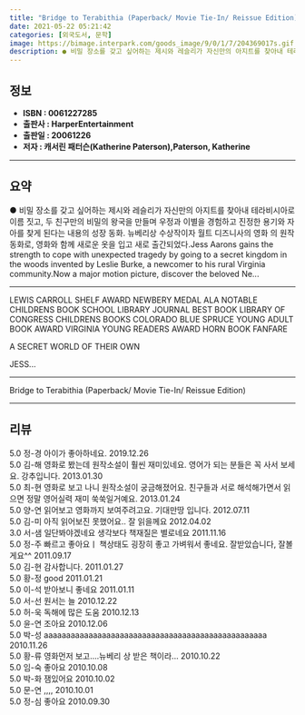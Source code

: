 ```yaml
---
title: "Bridge to Terabithia (Paperback/ Movie Tie-In/ Reissue Edition)"
date: 2021-05-22 05:21:42
categories: [외국도서, 문학]
image: https://bimage.interpark.com/goods_image/9/0/1/7/204369017s.gif
description: ● 비밀 장소를 갖고 싶어하는 제시와 레슬리가 자신만의 아지트를 찾아내 테라비시아로 이름 짓고, 두 친구만의 비밀의 왕국을 만들며 우정과 이별을 경험하고 진정한 용기와 자아를 찾게 된다는 내용의 성장 동화. 뉴베리상 수상작이자 월트 디즈니사의 영화 의 원작 동화로, 영화와 함께 새로운
---
```


## **정보**

- **ISBN : 0061227285**
- **출판사 : HarperEntertainment**
- **출판일 : 20061226**
- **저자 : 캐서린 패터슨(Katherine Paterson),Paterson, Katherine**

------



## **요약**

●  비밀 장소를 갖고 싶어하는 제시와 레슬리가 자신만의 아지트를 찾아내 테라비시아로 이름 짓고, 두 친구만의 비밀의 왕국을 만들며 우정과 이별을 경험하고 진정한 용기와 자아를 찾게 된다는 내용의 성장 동화. 뉴베리상 수상작이자 월트 디즈니사의 영화 의 원작 동화로, 영화와 함께 새로운 옷을 입고 새로 출간되었다.Jess Aarons gains the strength to cope with unexpected tragedy by going to a secret kingdom in the woods invented by Leslie Burke, a newcomer to his rural Virginia community.Now a major motion picture, discover the beloved Ne...

------

LEWIS CARROLL SHELF AWARD
NEWBERY MEDAL 
ALA NOTABLE CHILDRENS BOOK 
SCHOOL LIBRARY JOURNAL BEST BOOK 
LIBRARY OF CONGRESS CHILDRENS BOOKS 
COLORADO BLUE SPRUCE YOUNG ADULT BOOK AWARD 
VIRGINIA YOUNG READERS AWARD 
HORN BOOK FANFARE

A SECRET WORLD OF THEIR OWN

JESS... 

------


Bridge to Terabithia (Paperback/ Movie Tie-In/ Reissue Edition) 

------


## **리뷰** 

5.0 정-경 아이가 좋아하네요. 2019.12.26 <br/>5.0 김-해 영화로 봤는데 원작소설이 훨씬 재미있네요. 영어가 되는 분들은 꼭 사서 보세요. 강추입니다. 2013.01.30 <br/>5.0 최-현 영화로 보고 나니 원작소설이 궁금해졌어요. 친구들과 서로 해석해가면서 읽으면 정말 영어실력 재미 쑥쑥일거예요. 2013.01.24 <br/>5.0 양-연 읽어보고 영화까지 보여주려고요. 기대만땅 입니다. 2012.07.11 <br/>5.0 김-미 아직 읽어보진 못했어요.. 잘 읽을께요 2012.04.02 <br/>3.0 서-샘 일단봐야겠네요 생각보다  책재질은 별로네요 2011.11.16 <br/>5.0 정-주 빠르고 좋아요ㅣ 책상태도 굉장히 좋고 가벼워서 좋네요. 잘받았습니다, 잘볼게요^^ 2011.09.17 <br/>5.0 김-현 감사합니다. 2011.01.27 <br/>5.0 황-정 good 2011.01.21 <br/>5.0 이-석 받아보니 좋네요 2011.01.11 <br/>5.0 서-선 원서는 늘 2010.12.22 <br/>5.0 허-욱 독해에 많은 도움 2010.12.13 <br/>5.0 윤-연 조아요 2010.12.06 <br/>5.0 박-성 aaaaaaaaaaaaaaaaaaaaaaaaaaaaaaaaaaaaaaaaaaaaaaaaaa 2010.11.26 <br/>5.0 황-류 영화먼저 보고....뉴베리 상 받은 책이라... 2010.10.22 <br/>5.0 임-숙 좋아요 2010.10.08 <br/>5.0 박-화 잼있어요 2010.10.02 <br/>5.0 문-연 ,,,, 2010.10.01 <br/>5.0 정-심 좋아요 2010.09.30 <br/>